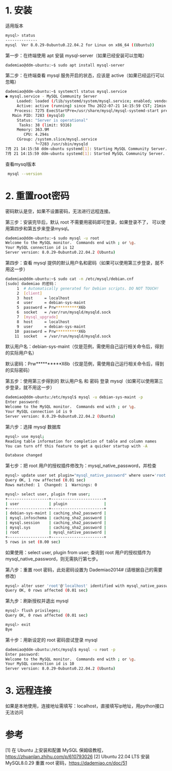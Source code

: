 # 1. 安装

适用版本

```bash
mysql> status
--------------
mysql  Ver 8.0.29-0ubuntu0.22.04.2 for Linux on x86_64 ((Ubuntu))
```

第一步：在终端使用 apt 安装 mysql-server（如果已经安装可以忽略）

```bash
dademiao@ddm-ubuntu:~$ sudo apt install mysql-server
```

第二步：在终端查看 mysql 服务开启的状态，应该是 active（如果已经运行可以忽略）

```bash
dademiao@ddm-ubuntu:~$ systemctl status mysql.service
● mysql.service - MySQL Community Server
     Loaded: loaded (/lib/systemd/system/mysql.service; enabled; vendor preset: enabled)
     Active: active (running) since Thu 2022-07-21 14:15:59 CST; 21min ago
    Process: 7275 ExecStartPre=/usr/share/mysql/mysql-systemd-start pre (code=exited, status=0/SUCC>
   Main PID: 7283 (mysqld)
     Status: "Server is operational"
      Tasks: 38 (limit: 9316)
     Memory: 363.9M
        CPU: 4.294s
     CGroup: /system.slice/mysql.service
             └─7283 /usr/sbin/mysqld
7月 21 14:15:58 ddm-ubuntu systemd[1]: Starting MySQL Community Server...
7月 21 14:15:59 ddm-ubuntu systemd[1]: Started MySQL Community Server.
```

查看mysql版本

```bash
 mysql --version
 ```

# 2. 重置root密码

密码默认是空，如果不设置密码，无法进行远程连接。

第三步：安装完毕后，默认 root 不需要用密码即可登录，如果登录不了，
可以使用第四步和第五步来登录mysql。

```bash
dademiao@ddm-ubuntu:~$ sudo mysql -u root
Welcome to the MySQL monitor.  Commands end with ; or \g.
Your MySQL connection id is 12
Server version: 8.0.29-0ubuntu0.22.04.2 (Ubuntu)
```

第四步：查看 mysql 提供的默认用户名和密码（如果可以使用第三步登录，就不用这一步）

```bash
dademiao@ddm-ubuntu:~$ sudo cat -n /etc/mysql/debian.cnf
[sudo] dademiao 的密码：
     1  # Automatically generated for Debian scripts. DO NOT TOUCH!
     2  [client]
     3  host     = localhost
     4  user     = debian-sys-maint
     5  password = Prw**********X6b
     6  socket   = /var/run/mysqld/mysqld.sock
     7  [mysql_upgrade]
     8  host     = localhost
     9  user     = debian-sys-maint
    10  password = Prw**********X6b
    11  socket   = /var/run/mysqld/mysqld.sock
```

默认用户名：debian-sys-maint（仅是范例，需使用自己运行相关命令后，得到的实际用户名） 

默认密码：Prw**********X6b（仅是范例，需使用自己运行相关命令后，得到的实际密码）

第五步：使用第三步得到的 默认用户名 和 密码 登录 mysql（如果可以使用第三步登录，就不用这一步）

```bash
dademiao@ddm-ubuntu:/etc/mysql$ mysql -u debian-sys-maint -p
Enter password:
Welcome to the MySQL monitor.  Commands end with ; or \g.
Your MySQL connection id is 9
Server version: 8.0.29-0ubuntu0.22.04.2 (Ubuntu)
```

第六步：选择 mysql 数据库

```bash
mysql> use mysql;
Reading table information for completion of table and column names
You can turn off this feature to get a quicker startup with -A

Database changed
```

第七步：把 root 用户的授权插件修改为：mysql_native_password，并检查

```bash
mysql> update user set plugin="mysql_native_password" where user='root';
Query OK, 1 row affected (0.01 sec)
Rows matched: 1  Changed: 1  Warnings: 0

mysql> select user, plugin from user;
+------------------+-----------------------+
| user             | plugin                |
+------------------+-----------------------+
| debian-sys-maint | caching_sha2_password |
| mysql.infoschema | caching_sha2_password |
| mysql.session    | caching_sha2_password |
| mysql.sys        | caching_sha2_password |
| root             | mysql_native_password |
+------------------+-----------------------+
5 rows in set (0.00 sec)
```

如果使用：select user, plugin from user; 查询到 root 用户的授权插件为 
mysql_native_password，则无需执行第七步。

第八步：重置 root 密码，此处密码设置为 Dademiao2014# (请根据自己的需要修改)

```bash
mysql> alter user 'root'@'localhost' identified with mysql_native_password by 'Dademiao2014#';
Query OK, 0 rows affected (0.01 sec)
```

第九步：刷新授权并退出 mysql

```bash
mysql> flush privileges;
Query OK, 0 rows affected (0.01 sec)

mysql> exit
Bye
```

第十步：用新设定的 root 密码尝试登录 mysql

```bash  
dademiao@ddm-ubuntu:/etc/mysql$ mysql -u root -p
Enter password:
Welcome to the MySQL monitor.  Commands end with ; or \g.
Your MySQL connection id is 10
Server version: 8.0.29-0ubuntu0.22.04.2 (Ubuntu)
```

# 3. 远程连接

如果是本地使用，连接地址需填写：localhost，直接填写ip地址，用python接口无法访问

# 参考

[1] 在 Ubuntu 上安装和配置 MySQL 保姆级教程，https://zhuanlan.zhihu.com/p/610793026
[2] Ubuntu 22.04 LTS 安装 MySQL8.0.29 重置 root 密码，https://dademiao.cn/doc/51